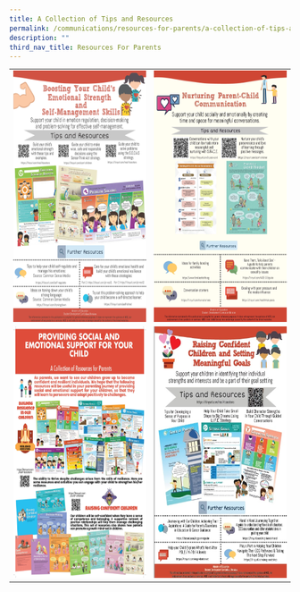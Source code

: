 ```yaml
---
title: A Collection of Tips and Resources
permalink: /communications/resources-for-parents/a-collection-of-tips-and-resources/
description: ""
third_nav_title: Resources For Parents
---
```

<table style="width:100%">
	<tr>
        <td>
					<img src="/images/Communication/Parents%20Resources/CW1.jpg" style="width:400px;height:450px;float:center"></td>
		<td><img src="/images/Communication/Parents%20Resources/CW2.jpg" style="width:400px;height:450px;float:center"></td>
		</tr>
	<tr>
        <td>
	<img src="/images/Communication/Parents%20Resources/CW3.jpg" style="width:400px;height:450px;float:center"></td>
		<td><img src="/images/Communication/Parents%20Resources/CW4.jpg" style="width:400px;height:450px;float:center"></td>
    </tr>

	
</table>